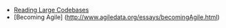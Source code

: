 * [Reading Large Codebases](https://www.quora.com/What-are-good-ways-to-rapidly-become-familiar-with-a-large-codebase)
* [Becoming Agile] (http://www.agiledata.org/essays/becomingAgile.html)

